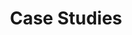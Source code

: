 ---
title: Case Studies
type: page
layout: case-studies

hero_area_title: "Case Studies"
hero_area_tagline: "A selection of recent projects"
read_casestudy_btn: "Read case study"

case1:
    title: "Scalable IT to the Business"
    desc: "Synergy-IT’s one-team-model provided the muscle and scalability necessary to move from being a being a 3rd party dependent, side-tracked IT-department in an industry facing imminent challenges to a full-service IT-department with strategic focus, high productivity and budget control."

case2:
    title: "A Mission Impossible Made Possible"
    desc: "Deadline was tight. Demands were high. Specs were not yet done. Everyone thought it looked like “mission impossible”, but excellent teamwork, outstanding employee attitude and methods of extreme programming saved the day."

case3:
    title: "Focus on Quality"
    desc: "How a simple solution made room for dedicated focus to ticket solving—and instant pay-off. Synergy-IT took on the responsibility to build application knowledge and create a better process for incident and problem management."     
---